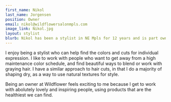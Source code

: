 ```yaml
---
first_name: Nikol
last_name: Jorgensen
position: Owner
email: nikol@wildflowersalonmpls.com
image_link: Nikol.jpg
layout: stylist
blurb: Nikol has been a stylist in NE Mpls for 12 years and is part owner of Wildflower
---
```

I enjoy being a stylist who can help find the colors and cuts for individual expression. I like to work with people who want to get away from a high maintenance color schedule, and find beautiful ways to blend or work with graying hair. I have a similar approach to hair cuts, in that I do a majority of shaping dry, as a way to use natural textures for style.

Being an owner at Wildflower feels exciting to me because I get to work with abolutely lovely and inspiring people, using products that are the healthiest we can find. 